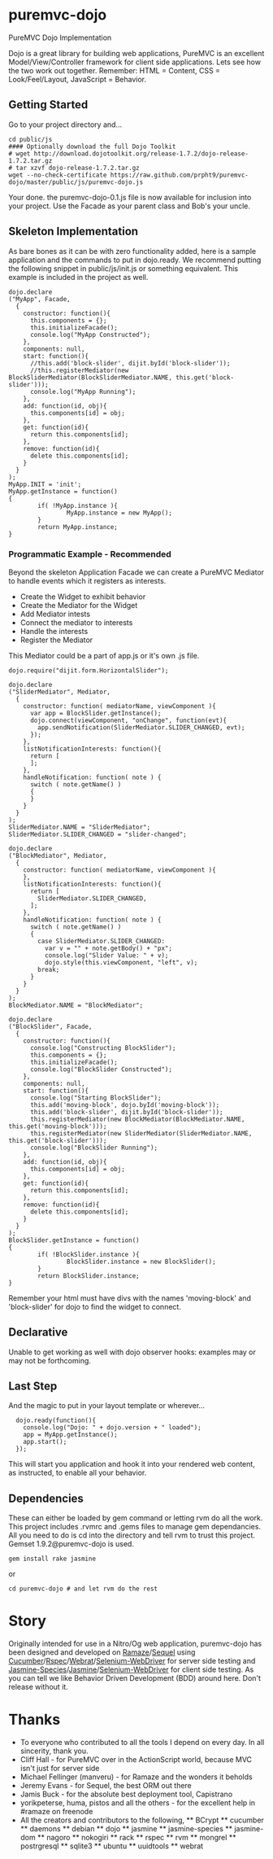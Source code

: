 puremvc-dojo
============

PureMVC Dojo Implementation

Dojo is a great library for building web applications, PureMVC is an excellent Model/View/Controller framework for client side applications. Lets see how the two work out together.  Remember: HTML = Content, CSS = Look/Feel/Layout, JavaScript = Behavior.

Getting Started
---------------

Go to your project directory and...

```````````````````````````````````````````````````
cd public/js
#### Optionally download the full Dojo Toolkit
# wget http://download.dojotoolkit.org/release-1.7.2/dojo-release-1.7.2.tar.gz
# tar xzvf dojo-release-1.7.2.tar.gz
wget --no-check-certificate https://raw.github.com/prpht9/puremvc-dojo/master/public/js/puremvc-dojo.js
```````````````````````````````````````````````````

Your done. the puremvc-dojo-0.1.js file is now available for inclusion into your project. Use the Facade as your parent class and Bob's your uncle.

Skeleton Implementation 
-----------------------

As bare bones as it can be with zero functionality added, here is a sample application and the commands to put in dojo.ready. We recommend putting the following snippet in public/js/init.js or something equivalent. This example is included in the project as well.

```````````````````````````````````````````````````
dojo.declare
("MyApp", Facade,
  {
    constructor: function(){
      this.components = {};
      this.initializeFacade();
      console.log("MyApp Constructed");
    },
    components: null,
    start: function(){
      //this.add('block-slider', dijit.byId('block-slider'));
      //this.registerMediator(new BlockSliderMediator(BlockSliderMediator.NAME, this.get('block-slider')));
      console.log("MyApp Running");
    },
    add: function(id, obj){
      this.components[id] = obj;
    },
    get: function(id){
      return this.components[id];
    },
    remove: function(id){
      delete this.components[id];
    }
  }
);
MyApp.INIT = 'init';
MyApp.getInstance = function()
{
        if( !MyApp.instance ){
                MyApp.instance = new MyApp();
        }
        return MyApp.instance;
}
```````````````````````````````````````````````````

### Programmatic Example - Recommended

Beyond the skeleton Application Facade we can create a PureMVC Mediator to handle events which it registers as interests.

* Create the Widget to exhibit behavior
* Create the Mediator for the Widget
* Add Mediator intests
* Connect the mediator to interests
* Handle the interests
* Register the Mediator

This Mediator could be a part of app.js or it's own .js file.

```````````````````````````````````````````````````
dojo.require("dijit.form.HorizontalSlider");

dojo.declare
("SliderMediator", Mediator,
  {
    constructor: function( mediatorName, viewComponent ){
      var app = BlockSlider.getInstance();
      dojo.connect(viewComponent, "onChange", function(evt){
        app.sendNotification(SliderMediator.SLIDER_CHANGED, evt);
      });
    },
    listNotificationInterests: function(){
      return [
      ];
    },
    handleNotification: function( note ) {
      switch ( note.getName() )
      {
      }
    } 
  } 
);
SliderMediator.NAME = "SliderMediator";
SliderMediator.SLIDER_CHANGED = "slider-changed";

dojo.declare
("BlockMediator", Mediator,
  {
    constructor: function( mediatorName, viewComponent ){
    },
    listNotificationInterests: function(){
      return [
        SliderMediator.SLIDER_CHANGED,
      ];
    },
    handleNotification: function( note ) {
      switch ( note.getName() )
      {
        case SliderMediator.SLIDER_CHANGED:
          var v = "" + note.getBody() + "px";
          console.log("Slider Value: " + v);
          dojo.style(this.viewComponent, "left", v);
        break;
      }
    } 
  } 
);
BlockMediator.NAME = "BlockMediator";

dojo.declare
("BlockSlider", Facade,
  {
    constructor: function(){
      console.log("Constructing BlockSlider");
      this.components = {};
      this.initializeFacade();
      console.log("BlockSlider Constructed");
    },
    components: null,
    start: function(){
      console.log("Starting BlockSlider");
      this.add('moving-block', dojo.byId('moving-block'));
      this.add('block-slider', dijit.byId('block-slider'));
      this.registerMediator(new BlockMediator(BlockMediator.NAME, this.get('moving-block')));
      this.registerMediator(new SliderMediator(SliderMediator.NAME, this.get('block-slider')));
      console.log("BlockSlider Running");
    },
    add: function(id, obj){
      this.components[id] = obj;
    },
    get: function(id){
      return this.components[id];
    },
    remove: function(id){
      delete this.components[id];
    }
  }
);
BlockSlider.getInstance = function()
{
        if( !BlockSlider.instance ){
                BlockSlider.instance = new BlockSlider();
        }
        return BlockSlider.instance;
}

```````````````````````````````````````````````````

Remember your html must have divs with the names 'moving-block' and 'block-slider' for dojo to find the widget to connect. 

Declarative
-----------

Unable to get working as well with dojo observer hooks: examples may or may not be forthcoming.

Last Step
---------

And the magic to put in your layout template or wherever...

```````````````````````````````````````````````````
  dojo.ready(function(){
    console.log("Dojo: " + dojo.version + " loaded");
    app = MyApp.getInstance();
    app.start();
  });
```````````````````````````````````````````````````

This will start you application and hook it into your rendered web content, as instructed, to enable all your behavior.

Dependencies
------------

These can either be loaded by gem command or letting rvm do all the work. This project includes .rvmrc and .gems files to manage gem dependancies. All you need to do is cd into the directory and tell rvm to trust this project. Gemset 1.9.2@puremvc-dojo is used.

```````````````````````````````````````````````````
gem install rake jasmine
```````````````````````````````````````````````````

or

```````````````````````````````````````````````````
cd puremvc-dojo # and let rvm do the rest
```````````````````````````````````````````````````

Story
=====

Originally intended for use in a Nitro/Og web application, puremvc-dojo has been designed and developed on [Ramaze](http://ramaze.net/)/[Sequel](http://sequel.rubyforge.org/) using [Cucumber](http://cukes.info/)/[Rspec](http://rspec.info/)/[Webrat](https://github.com/brynary/webrat)/[Selenium-WebDriver](http://seleniumhq.org/docs/03_webdriver.html) for server side testing and [Jasmine-Species](http://rudylattae.github.com/jasmine-species/)/[Jasmine](http://pivotal.github.com/jasmine/)/[Selenium-WebDriver](http://seleniumhq.org/docs/03_webdriver.html) for client side testing. As you can tell we like Behavior Driven Development (BDD) around here. Don't release without it.

Thanks
======

* To everyone who contributed to all the tools I depend on every day. In all sincerity, thank you.
* Cliff Hall - for PureMVC over in the ActionScript world, because MVC isn't just for server side
* Michael Fellinger (manveru) - for Ramaze and the wonders it beholds
* Jeremy Evans - for Sequel, the best ORM out there
* Jamis Buck - for the absolute best deployment tool, Capistrano
* yorikpeterse, huma, pistos and all the others - for the excellent help in #ramaze on freenode
* All the creators and contributors to the following,
** BCrypt
** cucumber
** daemons
** debian
** dojo
** jasmine
** jasmine-species
** jasmine-dom
** nagoro
** nokogiri
** rack
** rspec
** rvm
** mongrel
** postrgresql
** sqlite3
** ubuntu
** uuidtools
** webrat
